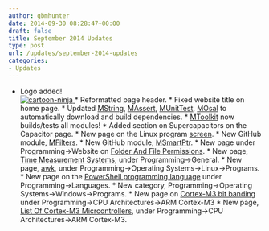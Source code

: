 ```yaml
---
author: gbmhunter
date: 2014-09-30 08:28:47+00:00
draft: false
title: September 2014 Updates
type: post
url: /updates/september-2014-updates
categories:
- Updates
---
```


  * Logo added!  
[![cartoon-ninja](/images/2014/09/cartoon-ninja.jpg)
](/images/2014/09/cartoon-ninja.jpg)  * Reformatted page header.  * Fixed website title on home page.  * Updated [MString](https://github.com/mbedded-ninja/MString), [MAssert](https://github.com/mbedded-ninja/MAssert), [MUnitTest](https://github.com/mbedded-ninja/MUnitTest), [MOsal](https://github.com/mbedded-ninja/MOsal) to automatically download and build dependencies.  * [MToolkit](https://github.com/mbedded-ninja/MToolkit) now builds/tests all modules!  * Added section on Supercapacitors on the Capacitor page.  * New page on the Linux program [screen](http://blog.mbedded.ninja/programming/operating-systems/linux/programs/screen).  * New GitHub module, [MFilters](https://github.com/mbedded-ninja/MFilters).  * New GitHub module, [MSmartPtr](https://github.com/mbedded-ninja/MSmartPtr).  * New page under Programming->Website on [Folder And File Permissions](http://blog.mbedded.ninja/programming/website-design/folder-and-file-permissions).  * New page, [Time Measurement Systems](http://blog.mbedded.ninja/programming/general/time-measurement-systems), under Programming->General.  * New page, [awk](http://blog.mbedded.ninja/programming/operating-systems/linux/programs/awk), under Programming->Operating Systems->Linux->Programs.  * New page on the [PowerShell programming language](http://blog.mbedded.ninja/programming/languages/powershell) under Programming->Languages.  * New category, Programming->Operating Systems->Windows->Programs.  * New page on [Cortex-M3 bit banding](http://blog.mbedded.ninja/programming/cpu-architectures/arm-cortex-m3/bit-banding) under Programming->CPU Architectures->ARM Cortex-M3  * New page, [List Of Cortex-M3 Micrcontrollers](http://blog.mbedded.ninja/programming/cpu-architectures/arm-cortex-m3/list-of-cortex-m3-microcontrollers), under Programming->CPU Architectures->ARM Cortex-M3.















